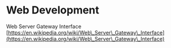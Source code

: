 # Web Development

Web Server Gateway Interface [https://en.wikipedia.org/wiki/Web\_Server\_Gateway\_Interface](https://en.wikipedia.org/wiki/Web\_Server\_Gateway\_Interface)
